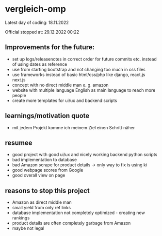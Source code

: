 # vergleich-omp
Latest day of coding: 18.11.2022

Official stopped at: 29.12.2022 00:22

## Improvements for the future:
- set up logs/releasenotes in correct order for future commits etc. instead of using dates as reference
- use from starting bootstrap and not changing too much in css files
- use frameworks instead of basic html/css/php like django, react.js next.js
- concept with no direct middle man e. g. amazon
- website with multiple language English as main language to reach more people
- create more templates for ui/ux and backend scripts

## learnings/motivation quote
- mit jedem Projekt komme ich meinem Ziel einen Schritt näher

## resumee
- good project with good ui/ux and nicely working backend python scripts
- bad implementation to database
- bad Amazon scrape for product details -> only way to fix is using ki
- good webpage scores from Google
- good overall view on page

## reasons to stop this project
- Amazon as direct middle man
- small yield from only ref links
- database implementation not completely optimized - creating new rankings
- product details are often completely garbage from Amazon
- maybe not legal
